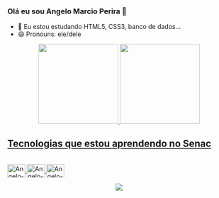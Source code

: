 ### Olá eu sou Angelo Marcio Perira 👋

- 🌱 Eu estou estudando HTML5, CSS3, banco de dados...
- 😄 Pronouns: ele/dele

<div align="center">
  <a href="https://github.com/angelomarcio40">
  <img height="180em" src="https://github-readme-stats.vercel.app/api?username=anuraghazra&show_icons=true&theme=merko"/>
  <img height="180em" src="https://github-readme-stats.vercel.app/api/top-langs/?username=rafaballerini&layout=compact&langs_count=7&theme=merko"/>
</div>
  
  ## Tecnologias que estou aprendendo no Senac
  
<div style="display: inline_block"><br>
  <img align="center" alt="Angelo-HTML5" height="30" width="40" src="https://img.shields.io/badge/HTML5-E34F26?style=for-the-badge&logo=html5&logoColor=white">
  <img align="center" alt="Angelo-CSS3" height="30" width="40" src="https://img.shields.io/badge/CSS3-1572B6?style=for-the-badge&logo=css3&logoColor=white">
  <img align="center" alt="Angelo-MySQL" height="30" width="40" src="https://img.shields.io/badge/MySQL-00000F?style=for-the-badge&logo=mysql&logoColor=white">
</div>

  <p align="center">
  <a href="https://github.com/sponsors/ryo-ma">
    <img src="https://img.shields.io/static/v1?label=Sponsor&message=%E2%9D%A4&logo=GitHub&color=ff69b4"/> 
  </a>
</p>
